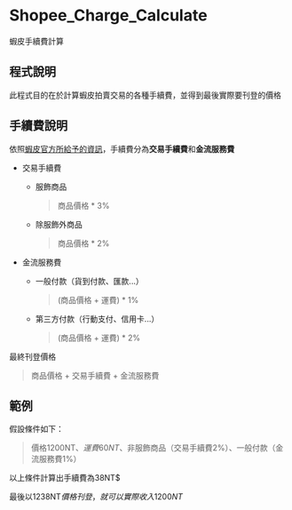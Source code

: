 # Shopee_Charge_Calculate
蝦皮手續費計算

## 程式說明
此程式目的在於計算蝦皮拍賣交易的各種手續費，並得到最後實際要刊登的價格

## 手續費說明
依照[蝦皮官方所給予的資訊](https://help.shopee.tw/s/article/%E4%BB%80%E9%BA%BC%E6%98%AF%E6%88%90%E4%BA%A4%E6%89%8B%E7%BA%8C%E8%B2%BB-%E9%80%99%E8%A6%81%E5%A6%82%E4%BD%95%E8%A8%88%E7%AE%97-1542986414624)，手續費分為**交易手續費**和**金流服務費**

- 交易手續費
  - 服飾商品
    > 商品價格 * 3%
    
  - 除服飾外商品
    > 商品價格 * 2%
    
- 金流服務費
  - 一般付款（貨到付款、匯款...）
    > (商品價格 + 運費) * 1%
    
  - 第三方付款（行動支付、信用卡...）
    > (商品價格 + 運費) * 2%
    
最終刊登價格
> 商品價格 + 交易手續費 + 金流服務費
  
## 範例
假設條件如下：

> 價格1200NT$、運費60NT$、非服飾商品（交易手續費2%）、一般付款（金流服務費1%）

以上條件計算出手續費為38NT$

最後以1238NT$價格刊登，就可以實際收入1200NT$
